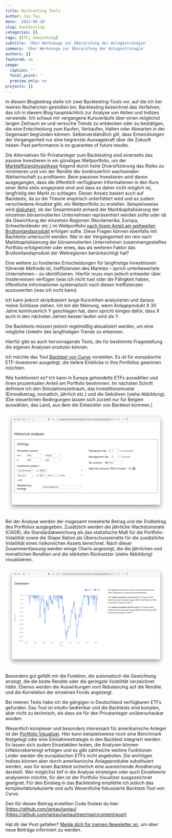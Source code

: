 ```yaml
---
title: Backtesting Tools
author: Jan Tau
date: '2021-06-20'
slug: backtesting
categories: []
tags: [ETF, Gewichtung]
subtitle: 'Über Werkzeuge zur Überprüfung der Anlagestrategie'
summary: 'Über Werkzeuge zur Überprüfung der Anlagestrategie'
authors: []
featured: no
image:
  caption: ''
  focal_point: ''
  preview_only: no
projects: []
---
```


In diesem Blogbeitrag stelle ich zwei Backtesting-Tools vor, auf die ich bei meinen Recherchen gestoßen bin. Backtesting bezeichnet das Verfahren, das ich in diesem Blog hauptsächlich zur Analyse von Aktien und Indizes verwende. Ich schaue mir vergangene Kursverläufe über einen möglichst langen Zeitraum an und versuche Trends zu entdecken oder zu bestätigen, die eine Entscheidung zum Kaufen, Verkaufen, Halten oder Abwarten in der Gegenwart begründen können. Selbstverständlich gilt, dass Entwicklungen der Vergangenheit nur eine begrenzte Aussagekraft über die Zukunft haben: Past performance is no guarantee of future results.

Die Alternativen für Privatanleger zum Backtesting sind einerseits das passive Investieren in ein günstiges Weltportfolio, um der [Markteffizienzhypothese](https://www.finanzfluss.de/etf-handbuch/weltportfolio/#1) folgend durch hohe Diversifizierung das Risiko zu minimieren und von der Rendite der kontinuierlich wachsenden Weltwirtschaft zu profitieren. Beim passiven Investieren wird davon ausgegangen, dass die öffentlich verfügbaren Informationen in den Kurs einer Aktie stets eingepreist sind und dass es daher nicht möglich ist, langfristig den Markt zu schlagen. Dieser Ansatz basiert auch auf Backtests, da so  die Theorie empirisch unterfüttert wird und es zudem verschiedene Ansätze gibt, ein Weltportfolio zu erstellen. Beispielsweise wird [diskutiert](https://www.youtube.com/watch?v=HOUHuKtsE54&t=1177s), ob der Gesamtmarkt anhand der Marktkapitalisierung der einzelnen börsennotierten Unternehmen repräsentiert werden sollte oder ob die Gewichtung der einzelnen Regionen (Nordamerika, Europa, Schwellenländer etc.) im Weltportfolio [nach ihrem Anteil am weltweiten Bruttoinlandsprodukt](https://www.justetf.com/de/academy/globale-aktienstrategien-mit-etfs.html) erfolgen sollte. Diese Fragen können ebenfalls mit Backtests untersucht werden: War in der Vergangenheit ein rein nach Marktkapitalisierung der börsennotierten Unternehmen zusammengestelltes Portfolio erfolgreicher oder eines, das als weiteren Faktor das Bruttoinlandsprodukt der Weltregionen berücksichtigt hat?

Eine weitere zu fundierten Entscheidungen für langfristige Investitionen führende Methode ist, Ineffizienzen des Marktes – sprich unterbewertete Unternehmen – zu identifizieren. Hierfür muss man jedoch entweder über Insiderwissen verfügen (was ich nicht tue) oder die Fähigkeit haben, öffentliche Informationen systematisch nach diesen Ineffizienzen auszuwerten (was ich nicht kann).

Ich kann jedoch skriptbasiert lange Kursreihen analysieren und daraus meine Schlüsse ziehen. Ich bin der Meinung, wenn Anlageprodukt X 30 Jahre kontinuierlich Y geschlagen hat, dann spricht einiges dafür, dass X auch in den nächsten Jahren besser laufen wird als Y.

Die Backtests müssen jedoch regelmäßig aktualisiert werden, um eine mögliche Umkehr des langfristigen Trends zu erkennen. 

Hierfür gibt es auch hervorragende Tools, die für bestimmte Fragestellung die eigenen Analysen ersetzen können.

Ich möchte das Tool [Backtest von Curvo](https://backtest.curvo.eu) vorstellen. Es ist für europäische ETF-Investoren ausgelegt, die tiefere Einblicke in ihre Portfolios gewinnen möchten.

Wie funktioniert es? Ich kann in Europa gehandelte ETFs auswählen und ihren prozentualen Anteil am Portfolio bestimmen. Im nächsten Schritt definiere ich den Simulationszeitraum, das Investitionsmuster (Einmalbetrag, monatlich, jährlich etc.) und die Gebühren (siehe Abbildung). (Die steuerlichen Bedingungen lassen sich zurzeit nur für Belgien auswählen, das Land, aus dem die Entwickler von Backtest kommen.)

![](settings.png)

Bei der Analyse werden der insgesamt investierte Betrag und der Endbetrag des Portfolios ausgegeben. Zusätzlich werden die jährliche Wachstumsrate (CAGR), die Standardabweichung als das statistische Maß für die Portfolio-Volatilität sowie die Shape Ration als Überschussrendite für die zusätzliche Volatilität eines risikoreichen Assets berechnet. Nach dieser Zusammenfassung werden einige Charts angezeigt, die die jährlichen und monatlichen Renditen und die stärksten Rücksetzer (siehe Abbildung) visualisieren. 

![](drawdown.png)

Besonders gut gefällt mir die Funktion, die automatisch die Gewichtung anzeigt, die die beste Rendite oder die geringste Volatilität verzeichnet hätte. Ebenso werden die Auswirkungen vom Rebalancing auf die Rendite und die Korrelation der einzelnen Fonds angezeigt.

Bei meinen Tests habe ich die gängigen in Deutschland verfügbaren ETFs gefunden. Das Tool ist intuitiv bedienbar und die Backtests sind komplex, aber nicht zu technisch, als dass sie für den Privatanleger unüberschaubar würden. 

Wesentlich komplexer und besonders interessant für amerikanische Anleger ist der [Portfolio Visualizer](https://www.portfoliovisualizer.com). Hier kann beispielsweise noch eine Benchmark festgelegt oder eine Entnahmestrategie in den Backtest integriert werden. Es lassen sich zudem Einzelaktien testen, die Analysen können inflationsbereinigt erfolgen und es gibt zahlreiche weitere Funktionen. Leider werden die europäischen ETFs nicht angeboten. Die wichtigen Indizes können aber durch amerikanische Anlageprodukte substituiert werden, was für einen Backtest sicherlich eine ausreichende Annäherung darstellt. Wer möglichst tief in die Analyse einsteigen oder auch Einzelwerte analysieren möchte, für den ist der Portfolio Visualizer ausgezeichnet geeignet. Für den Einstieg in das Backtesting empfehle ich jedoch das komplexitätsreduzierte und aufs Wesentliche fokussierte Backtest-Tool von Curvo.

Den für diesen Beitrag erstellten Code findest du hier: [https://github.com/jantau/jantau](https://github.com/jantau/jantau/tree/main/content/post)

Hat dir der Post gefallen? [Melde dich für meinen Newsletter an](https://tinyletter.com/jantau), um über neue Beiträge informiert zu werden.
